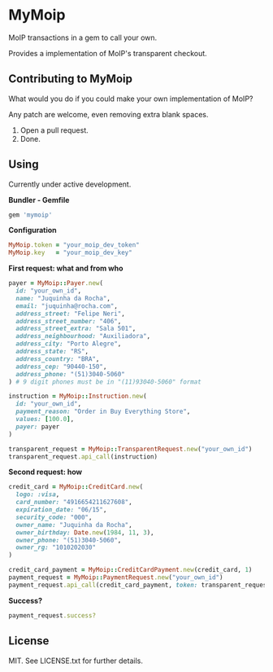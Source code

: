 MyMoip
======

MoIP transactions in a gem to call your own.

Provides a implementation of MoIP's transparent checkout.

Contributing to MyMoip
----------------------

What would you do if you could make your own implementation of MoIP?

Any patch are welcome, even removing extra blank spaces.

1. Open a pull request.
2. Done.

Using
-----

Currently under active development.

**Bundler - Gemfile**
```ruby
gem 'mymoip'
```

**Configuration**
```ruby
MyMoip.token = "your_moip_dev_token"
MyMoip.key   = "your_moip_dev_key"
```

**First request: what and from who**
```ruby
payer = MyMoip::Payer.new(
  id: "your_own_id",
  name: "Juquinha da Rocha",
  email: "juquinha@rocha.com",
  address_street: "Felipe Neri",
  address_street_number: "406",
  address_street_extra: "Sala 501",
  address_neighbourhood: "Auxiliadora",
  address_city: "Porto Alegre",
  address_state: "RS",
  address_country: "BRA",
  address_cep: "90440-150",
  address_phone: "(51)3040-5060"
) # 9 digit phones must be in "(11)93040-5060" format

instruction = MyMoip::Instruction.new(
  id: "your_own_id",
  payment_reason: "Order in Buy Everything Store",
  values: [100.0],
  payer: payer
)

transparent_request = MyMoip::TransparentRequest.new("your_own_id")
transparent_request.api_call(instruction)
```

**Second request: how**
```ruby
credit_card = MyMoip::CreditCard.new(
  logo: :visa,
  card_number: "4916654211627608",
  expiration_date: "06/15",
  security_code: "000",
  owner_name: "Juquinha da Rocha",
  owner_birthday: Date.new(1984, 11, 3),
  owner_phone: "(51)3040-5060",
  owner_rg: "1010202030"
)

credit_card_payment = MyMoip::CreditCardPayment.new(credit_card, 1)
payment_request = MyMoip::PaymentRequest.new("your_own_id")
payment_request.api_call(credit_card_payment, token: transparent_request.token)
```

**Success?**
```ruby
payment_request.success?
```

License
-------

MIT. See LICENSE.txt for further details.
